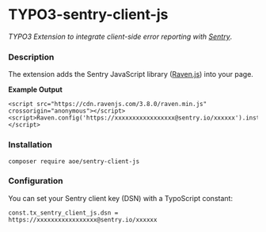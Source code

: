# TYPO3-sentry-client-js

_TYPO3 Extension to integrate client-side error reporting with [Sentry](http://www.sentry.io)_.


### Description

The extension adds the Sentry JavaScript library ([Raven.js](https://github.com/getsentry/raven-js)) into your page. 

**Example Output**

    <script src="https://cdn.ravenjs.com/3.8.0/raven.min.js" crossorigin="anonymous"></script>
    <script>Raven.config('https://xxxxxxxxxxxxxxxxx@sentry.io/xxxxxx').install();</script>


### Installation

    composer require aoe/sentry-client-js


### Configuration

You can set your Sentry client key (DSN) with a TypoScript constant:

    const.tx_sentry_client_js.dsn = https://xxxxxxxxxxxxxxxxx@sentry.io/xxxxxx
